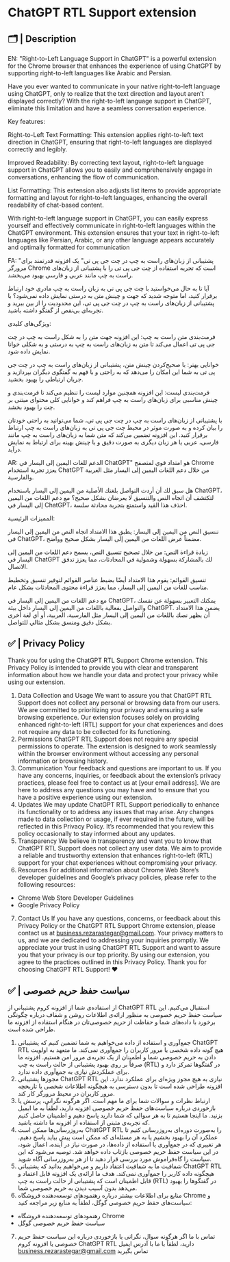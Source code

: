 ChatGPT RTL Support extension
==============================

## 🗂️ | Description
EN:
"Right-to-Left Language Support in ChatGPT" is a powerful extension for the Chrome browser that enhances the experience of using ChatGPT by supporting right-to-left languages like Arabic and Persian.

Have you ever wanted to communicate in your native right-to-left language using ChatGPT, only to realize that the text direction and layout aren’t displayed correctly? With the right-to-left language support in ChatGPT, eliminate this limitation and have a seamless conversation experience.

Key features:

Right-to-Left Text Formatting: This extension applies right-to-left text direction in ChatGPT, ensuring that right-to-left languages are displayed correctly and legibly.

Improved Readability: By correcting text layout, right-to-left language support in ChatGPT allows you to easily and comprehensively engage in conversations, enhancing the flow of communication.

List Formatting: This extension also adjusts list items to provide appropriate formatting and layout for right-to-left languages, enhancing the overall readability of chat-based content.

With right-to-left language support in ChatGPT, you can easily express yourself and effectively communicate in right-to-left languages within the ChatGPT environment. This extension ensures that your text in right-to-left languages like Persian, Arabic, or any other language appears accurately and optimally formatted for communication

FA:
"پشتیبانی از زبان‌های راست به چپ در چت جی پی تی" یک افزونه قدرتمند برای مرورگر Chrome است که تجربه استفاده از چت جی پی تی را با پشتیبانی از زبان‌های راست به چپ مانند عربی و فارسی بهبود می‌بخشد.

آیا تا به حال می‌خواستید با چت جی پی تی به زبان راست به چپ مادری خود ارتباط برقرار کنید، اما متوجه شدید که جهت و چینش متن به درستی نمایش داده نمی‌شود؟ با پشتیبانی از زبان‌های راست به چپ در چت جی پی تی، این محدودیت را از بین ببرید و تجربه‌ای بی‌نقص از گفتگو داشته باشید.

ویژگی‌های کلیدی:

فرمت‌بندی متن راست به چپ: این افزونه جهت متن را به شکل راست به چپ در چت جی پی تی اعمال می‌کند تا متن به زبان‌های راست به چپ به درستی و به شکلی خوانا نمایش داده شود.

خوانایی بهتر: با صحیح‌کردن چینش متن، پشتیبانی از زبان‌های راست به چپ در چت جی پی تی به شما این امکان را می‌دهد که به راحتی و با فهم به گفتگوی دیگران بپردازید و جریان ارتباطی را بهبود بخشید.

فرمت‌بندی لیست: این افزونه همچنین موارد لیست را تنظیم می‌کند تا فرمت‌بندی و چینش مناسبی برای زبان‌های راست به چپ فراهم کند و خوانایی کلی محتوای مبتنی بر چت را بهبود بخشد.

با پشتیبانی از زبان‌های راست به چپ در چت جی پی تی، شما می‌توانید به راحتی خودتان را بیان کرده و به صورت موثر در محیط چت جی پی تی به زبان‌های راست به چپ ارتباط برقرار کنید. این افزونه تضمین می‌کند که متن شما به زبان‌های راست به چپ مانند فارسی، عربی یا هر زبان دیگری به صورت دقیق و با چینش بهینه برای ارتباط به نمایش درآید.

AR:
الدعم للغات اليمين إلى اليسار في ChatGPT" هو امتداد قوي لمتصفح Chrome يعزز تجربة استخدام ChatGPT من خلال دعم اللغات اليمين إلى اليسار مثل العربية والفارسية.

هل سبق لك أن أردت التواصل بلغتك الأصلية من اليمين إلى اليسار باستخدام ChatGPT، لتكتشف أن اتجاه النص والتنسيق لا يعرضان بشكل صحيح؟ مع دعم اللغات من اليمين إلى اليسار في ChatGPT، احذف هذا القيد واستمتع بتجربة محادثة سلسة.

المميزات الرئيسية:

تنسيق النص من اليمين إلى اليسار: يطبق هذا الامتداد اتجاه النص من اليمين إلى اليسار في ChatGPT، مضمناً عرض اللغات من اليمين إلى اليسار بشكل صحيح وواضح.

زيادة قراءة النص: من خلال تصحيح تنسيق النص، يسمح دعم اللغات من اليمين إلى اليسار في ChatGPT لك بالمشاركة بسهولة وشمولية في المحادثات، مما يعزز تدفق الاتصال.

تنسيق القوائم: يقوم هذا الامتداد أيضًا بضبط عناصر القوائم لتوفير تنسيق وتخطيط مناسب للغات من اليمين إلى اليسار، مما يعزز قراءة محتوى المحادثات بشكل عام.

مع دعم اللغات من اليمين إلى اليسار في ChatGPT، يمكنك التعبير بسهولة عن نفسك والتواصل بفعالية باللغات من اليمين إلى اليسار داخل بيئة ChatGPT. يضمن هذا الامتداد أن يظهر نصك باللغات من اليمين إلى اليسار مثل الفارسية، العربية، أو أي لغة أخرى بشكل دقيق ومنسق بشكل مثالي للتواصل.

## ✅ | Privacy Policy
Thank you for using the ChatGPT RTL Support Chrome extension. This Privacy Policy is intended to provide you with clear and transparent information about how we handle your data and protect your privacy while using our extension.
1. Data Collection and Usage
We want to assure you that ChatGPT RTL Support does not collect any personal or browsing data from our users. We are committed to prioritizing your privacy and ensuring a safe browsing experience. Our extension focuses solely on providing enhanced right-to-left (RTL) support for your chat experiences and does not require any data to be collected for its functioning.
2. Permissions
ChatGPT RTL Support does not require any special permissions to operate. The extension is designed to work seamlessly within the browser environment without accessing any personal information or browsing history.
3. Communication
Your feedback and questions are important to us. If you have any concerns, inquiries, or feedback about the extension’s privacy practices, please feel free to contact us at [your email address]. We are here to address any questions you may have and to ensure that you have a positive experience using our extension.
4. Updates
We may update ChatGPT RTL Support periodically to enhance its functionality or to address any issues that may arise. Any changes made to data collection or usage, if ever required in the future, will be reflected in this Privacy Policy. It’s recommended that you review this policy occasionally to stay informed about any updates.
5. Transparency
We believe in transparency and want you to know that ChatGPT RTL Support does not collect any user data. We aim to provide a reliable and trustworthy extension that enhances right-to-left (RTL) support for your chat experiences without compromising your privacy.
6. Resources
For additional information about Chrome Web Store’s developer guidelines and Google’s privacy policies, please refer to the following resources:
- Chrome Web Store Developer Guidelines
- Google Privacy Policy
7. Contact Us
If you have any questions, concerns, or feedback about this Privacy Policy or the ChatGPT RTL Support Chrome extension, please contact us at business.rezarastegar@gmail.com. Your privacy matters to us, and we are dedicated to addressing your inquiries promptly.
We appreciate your trust in using ChatGPT RTL Support and want to assure you that your privacy is our top priority. By using our extension, you agree to the practices outlined in this Privacy Policy.
Thank you for choosing ChatGPT RTL Support! ❤️

## ✅ | سیاست حفظ حریم خصوصی
از استفاده‌ی شما از افزونه کروم پشتیبانی از ChatGPT RTL استقبال می‌کنیم. این سیاست حفظ حریم خصوصی به منظور ارائه‌ی اطلاعات روشن و شفاف درباره چگونگی برخورد با داده‌های شما و حفاظت از حریم خصوصی‌تان در هنگام استفاده از افزونه ما طراحی شده است.
1. جمع‌آوری و استفاده از داده
می‌خواهیم به شما تضمین کنیم که پشتیبانی ChatGPT RTL هیچ گونه داده شخصی یا مرور کاربران را جمع‌آوری نمی‌کند. ما متعهد به اولویت دادن به حریم خصوصی شما و اطمینان از یک تجربه‌ی مرور امن هستیم. افزونه ما صرفاً بر روی بهبود پشتیبانی از حالت راست به چپ (RTL) در گفتگوها تمرکز دارد و برای عملکردش نیازی به جمع‌آوری داده ندارد.
2. مجوزها
پشتیبانی ChatGPT RTL نیازی به هیچ مجوز ویژه‌ای برای عملکرد ندارد. این افزونه طراحی شده است تا بدون دسترسی به هیچگونه اطلاعات شخصی یا تاریخچه مرور کاربران در محیط مرورگر کار کند.
3. ارتباط
نظرات و سوالات شما برای ما مهم است. اگر هرگونه نگرانی، پرسش یا بازخوردی درباره سیاست‌های حفظ حریم خصوصی افزونه دارید، لطفاً به ما ایمیل بزنید. ما اینجا هستیم تا به هر سوالی که شما دارید پاسخ دهیم و اطمینان حاصل کنیم که تجربه‌ی مثبتی از استفاده از افزونه ما داشته باشید.
4. به‌روزرسانی‌ها
ممکن است ChatGPT RTL را به‌صورت دوره‌ای به‌روزرسانی کنیم تا عملکرد آن را بهبود بخشیم یا به هر مسئله‌ای که ممکن است پیش بیاید پاسخ دهیم. هر تغییری که در جمع‌آوری یا استفاده از داده‌ها، در صورت نیاز در آینده، اعمال شود، در این سیاست حفظ حریم خصوصی بازتاب داده خواهد شد. توصیه می‌شود که این سیاست را گاه‌فراموش مورد بررسی قرار دهید تا از هر به‌روزرسانی آگاه شوید.
5. شفافیت
ما به شفافیت اعتقاد داریم و می‌خواهیم بدانید که پشتیبانی ChatGPT RTL هیچگونه داده کاربر را جمع‌آوری نمی‌کند. هدف ما ارائه‌ی یک افزونه قابل اعتماد و قابل اطمینان است که پشتیبانی از حالت راست به چپ (RTL) در گفتگوها را بهبود می‌دهد بدون آسیب دیدن به حریم خصوصی شما.
6. منابع
برای اطلاعات بیشتر درباره رهنمودهای توسعه‌دهنده فروشگاه Chrome و سیاست‌های حفظ حریم خصوصی گوگل، لطفاً به منابع زیر مراجعه کنید:
- رهنمودهای توسعه‌دهنده فروشگاه Chrome
- سیاست حفظ حریم خصوصی گوگل
7. تماس با ما
اگر هرگونه سوال، نگرانی یا بازخوردی درباره این سیاست حفظ حریم خصوصی یا افزونه کروم ChatGPT RTL دارید، لطفاً با ما با آدرس ایمیل business.rezarastegar@gmail.com تماس بگیرید
